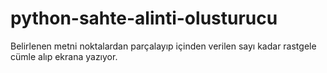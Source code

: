 # python-sahte-alinti-olusturucu
 Belirlenen metni noktalardan parçalayıp içinden verilen sayı kadar rastgele cümle alıp ekrana yazıyor.
